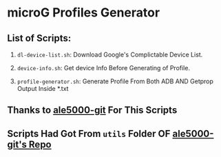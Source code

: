 # microG Profiles Generator

## List of Scripts:

1. ```dl-device-list.sh```: Download Google's Complictable Device List.

2. ```device-info.sh```: Get device Info Before Generating of Profile.

3. ```profile-generator.sh```: Generate Profile From Both ADB AND Getprop Output Inside *.txt

## Thanks to [ale5000-git](https://github.com/ale5000-git) For This Scripts

## Scripts Had Got From ```utils``` Folder OF [ale5000-git's Repo](https://github.com/micro5k/microg-unofficial-installer/tree/main/utils)
